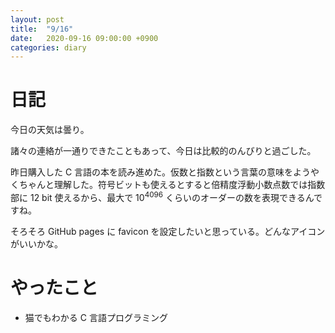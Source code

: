 ```yaml
---
layout: post
title:  "9/16"
date:   2020-09-16 09:00:00 +0900
categories: diary
---
```

# 日記

今日の天気は曇り。

諸々の連絡が一通りできたこともあって、今日は比較的のんびりと過ごした。

昨日購入した C 言語の本を読み進めた。仮数と指数という言葉の意味をようやくちゃんと理解した。符号ビットも使えるとすると倍精度浮動小数点数では指数部に 12 bit 使えるから、最大で $10^{4096}$ くらいのオーダーの数を表現できるんですね。

そろそろ GitHub pages に favicon を設定したいと思っている。どんなアイコンがいいかな。

# やったこと

- 猫でもわかる C 言語プログラミング
